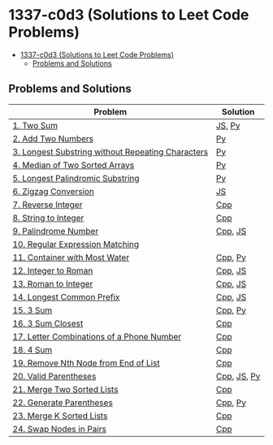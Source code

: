 # 1337-c0d3 (Solutions to Leet Code Problems)

<!-- TOC -->
* [1337-c0d3 (Solutions to Leet Code Problems)](#1337-c0d3-solutions-to-leet-code-problems)
  * [Problems and Solutions](#problems-and-solutions)
<!-- TOC -->

## Problems and Solutions
| Problem                                                                                                                            | Solution                                                                                                                     |
|------------------------------------------------------------------------------------------------------------------------------------|------------------------------------------------------------------------------------------------------------------------------|
| [1. Two Sum](https://leetcode.com/problems/two-sum/)                                                                               | [JS](javascript/1.%20two-sum.js), [Py](python/1.%20two-sum.py)                                                               |
| [2. Add Two Numbers](https://leetcode.com/problems/add-two-numbers/)                                                               | [Py](python/2.%20add-two-numbers.py)                                                                                         |
| [3. Longest Substring without Repeating Characters](https://leetcode.com/problems/longest-substring-without-repeating-characters/) | [Py](python/3.%20longest-substring-without-repeating-characters.py)                                                          |
| [4. Median of Two Sorted Arrays](https://leetcode.com/problems/median-of-two-sorted-arrays/)                                       | [Py](python/4.%20median-of-two-sorted-arrays.py)                                                                             |
| [5. Longest Palindromic Substring](https://leetcode.com/problems/longest-palindromic-substring/)                                   | [Py](python/5.%20longest-palindromic-substring.py)                                                                           |
| [6. Zigzag Conversion](https://leetcode.com/problems/zigzag-conversion/)                                                           | [JS](javascript/6.%20zigzag-conversion.js)                                                                                   |
| [7. Reverse Integer](https://leetcode.com/problems/reverse-integer/)                                                               | [Cpp](cpp/7.%20reverse-integer.cpp)                                                                                          |
| [8. String to Integer](https://leetcode.com/problems/string-to-integer-atoi/)                                                      | [Cpp](cpp/8.%20string-to-integer.cpp)                                                                                        |
| [9. Palindrome Number](https://leetcode.com/problems/palindrome-number/)                                                           | [Cpp](cpp/9.%20palindrome-number.cpp), [JS](javascript/9.%20palindrome-number.js)                                            |
| [10. Regular Expression Matching](https://leetcode.com/problems/regular-expression-matching)                                       |                                                                                                                              |
| [11. Container with Most Water](https://leetcode.com/problems/container-with-most-water/)                                          | [Cpp](cpp/11.%20container-with-most-water.cpp), [Py](python/11.%20container-with-most-water.py)                              |
| [12. Integer to Roman](https://leetcode.com/problems/integer-to-roman/)                                                            | [Cpp](cpp/12.%20integer-to-roman.cpp), [JS](javascript/12.%20integer-to-roman.js)                                            |
| [13. Roman to Integer](https://leetcode.com/problems/roman-to-integer/)                                                            | [Cpp](cpp/13.%20roman-to-integer.cpp), [JS](javascript/13.%20roman-to-integer.js)                                            |
| [14. Longest Common Prefix](https://leetcode.com/problems/longest-common-prefix/)                                                  | [Cpp](cpp/14.%20longest-common-prefix.cpp), [JS](javascript/14.%20longest-common-prefix.js)                                  |
| [15. 3 Sum](https://leetcode.com/problems/3sum/)                                                                                   | [Cpp](cpp/15.%203-sum.cpp), [Py](python/15.%203-sum.py)                                                                      |
| [16. 3 Sum Closest](https://leetcode.com/problems/3sum-closest/)                                                                   | [Cpp](cpp/16.%203-sum-closest.cpp)                                                                                           |
| [17. Letter Combinations of a Phone Number](https://leetcode.com/problems/letter-combinations-of-a-phone-number/)                  | [Cpp](cpp/17.%20letter-combinations-of-a-phone-number.cpp)                                                                   |
| [18. 4 Sum](https://leetcode.com/problems/4sum/)                                                                                   | [Cpp](cpp/18.%204-sum.cpp)                                                                                                   |
| [19. Remove Nth Node from End of List](https://leetcode.com/problems/remove-nth-node-from-end-of-list/)                            | [Cpp](cpp/19.%20remove-nth-node-from-end-of-list.cpp)                                                                        |
| [20. Valid Parentheses](https://leetcode.com/problems/valid-parentheses/)                                                          | [Cpp](cpp/20.%20valid-parentheses.cpp), [JS](javascript/20.%20valid-parentheses.js), [Py](python/20.%20valid-parentheses.py) |
| [21. Merge Two Sorted Lists](https://leetcode.com/problems/merge-two-sorted-lists/)                                                | [Cpp](cpp/21.%20merge-two-sorted-lists.cpp)                                                                                  |
| [22. Generate Parentheses](https://leetcode.com/problems/generate-parentheses/)                                                    | [Cpp](cpp/22.%20generate-parentheses.cpp), [Py](python/22.%20generate-parentheses.py)                                        |
| [23. Merge K Sorted Lists](https://leetcode.com/problems/merge-k-sorted-lists/)                                                    | [Cpp](cpp/23.%20merge-k-sorted-lists.cpp)                                                                                    |
| [24. Swap Nodes in Pairs](https://leetcode.com/problems/swap-nodes-in-pairs/)                                                      | [Cpp](cpp/24.%20swap-nodes-in-pairs.cpp)                                                                                     |